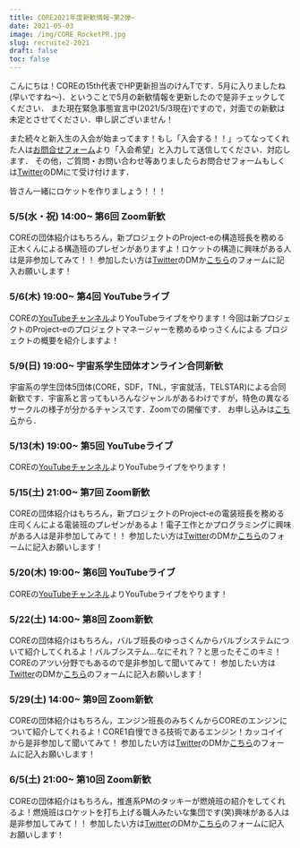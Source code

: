 ```yaml
---
title: CORE2021年度新歓情報~第2弾~
date: 2021-05-03
image: /img/CORE_RocketPR.jpg
slug: recruite2-2021
draft: false
toc: false
---
```


こんにちは！COREの15th代表でHP更新担当のけんTです．5月に入りましたね(早いですね～)．ということで5月の新歓情報を更新したので是非チェックしてください．
また現在緊急事態宣言中(2021/5/3現在)ですので，対面での新歓は未定とさせてください．申し訳ございません！

また続々と新入生の入会が始まってます！もし「入会する！！」ってなってくれた人は[お問合せフォーム](https://corerocket.net/contact/)より「入会希望」と入力して送信してください．対応します．
その他，ご質問・お問い合わせ等ありましたらお問合せフォームもしくは[Twitter](https://twitter.com/CORE_rocketPR)のDMにて受け付けます．

皆さん一緒にロケットを作りましょう！！！

### 5/5(水・祝) 14:00~ 第6回 Zoom新歓
COREの団体紹介はもちろん，新プロジェクトのProject-eの構造班長を務める正木くんによる構造班のプレゼンがありますよ！ロケットの構造に興味がある人は是非参加してみて！！
参加したい方は[Twitter](https://twitter.com/CORE_rocketPR)のDMか[こちら](https://forms.gle/yn7nXjXLAwNqDeGB6)のフォームに記入お願いします！

### 5/6(木) 19:00~ 第4回 YouTubeライブ
COREの[YouTubeチャンネル](https://www.youtube.com/channel/UCJkhHi2YnpNjz2jhEa4nUgQ)よりYouTubeライブをやります！今回は新プロジェクトのProject-eのプロジェクトマネージャーを務めるゆっさくんによる
プロジェクトの概要を紹介しますよ！

### 5/9(日) 19:00~ 宇宙系学生団体オンライン合同新歓
宇宙系の学生団体5団体(CORE，SDF，TNL，宇宙就活，TELSTAR)による合同新歓です．宇宙系と言ってもいろんなジャンルがあるわけですが，特色の異なるサークルの様子が分かるチャンスです．Zoomでの開催です．
お申し込みは[こちら](https://forms.gle/UhMruLTEvPRS5TDr7)から．

### 5/13(木) 19:00~ 第5回 YouTubeライブ
COREの[YouTubeチャンネル](https://www.youtube.com/channel/UCJkhHi2YnpNjz2jhEa4nUgQ)よりYouTubeライブをやります！

### 5/15(土) 21:00~ 第7回 Zoom新歓
COREの団体紹介はもちろん，新プロジェクトのProject-eの電装班長を務める庄司くんによる電装班のプレゼンがあるよ！電子工作とかプログラミングに興味がある人は是非参加してみて！！
参加したい方は[Twitter](https://twitter.com/CORE_rocketPR)のDMか[こちら](https://forms.gle/yn7nXjXLAwNqDeGB6)のフォームに記入お願いします！

### 5/20(木) 19:00~ 第6回 YouTubeライブ
COREの[YouTubeチャンネル](https://www.youtube.com/channel/UCJkhHi2YnpNjz2jhEa4nUgQ)よりYouTubeライブをやります！

### 5/22(土) 14:00~ 第8回 Zoom新歓
COREの団体紹介はもちろん，バルブ班長のゆっさくんからバルブシステムについて紹介してくれるよ！バルブシステム…なにそれ？？と思ったそこのキミ！COREのアツい分野でもあるので是非参加して聞いてみて！
参加したい方は[Twitter](https://twitter.com/CORE_rocketPR)のDMか[こちら](https://forms.gle/yn7nXjXLAwNqDeGB6)のフォームに記入お願いします！

### 5/29(土) 14:00~ 第9回 Zoom新歓
COREの団体紹介はもちろん，エンジン班長のみちくんからCOREのエンジンについて紹介してくれるよ！CORE1自慢できる技術であるエンジン！カッコイイから是非参加して聞いてみて！
参加したい方は[Twitter](https://twitter.com/CORE_rocketPR)のDMか[こちら](https://forms.gle/yn7nXjXLAwNqDeGB6)のフォームに記入お願いします！

### 6/5(土) 21:00~ 第10回 Zoom新歓
COREの団体紹介はもちろん，推進系PMのタッキーが燃焼班の紹介をしてくれるよ！燃焼班はロケットを打ち上げる職人みたいな集団です(笑)興味がある人は是非参加してみて！！
参加したい方は[Twitter](https://twitter.com/CORE_rocketPR)のDMか[こちら](https://forms.gle/yn7nXjXLAwNqDeGB6)のフォームに記入お願いします！

